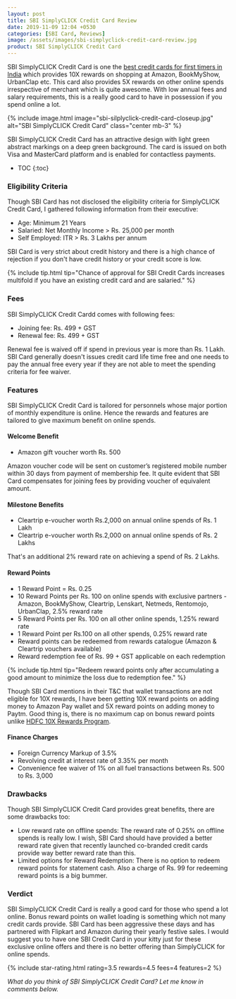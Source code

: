```yaml
---
layout: post
title: SBI SimplyCLICK Credit Card Review
date: 2019-11-09 12:04 +0530
categories: [SBI Card, Reviews]
image: /assets/images/sbi-simplyclick-credit-card-review.jpg
product: SBI SimplyCLICK Credit Card
---
```


SBI SimplyCLICK Credit Card is one the [best credit cards for first timers in India](/best-credit-cards-for-first-timers-in-india/) which provides 10X rewards on shopping at Amazon, BookMyShow, UrbanClap etc. This card also provides 5X rewards on other online spends irrespective of merchant which is quite awesome. With low annual fees and salary requirements, this is a really good card to have in possession if you spend online a lot.

{% include image.html image="sbi-silplyclick-credit-card-closeup.jpg" alt="SBI SimplyCLICK Credit Card" class="center mb-3" %}

SBI SimplyCLICK Credit Card has an attractive design with light green abstract markings on a deep green background. The card is issued on both Visa and MasterCard platform and is enabled for contactless payments.

* TOC
{:toc}

### Eligibility Criteria

Though SBI Card has not disclosed the eligibility criteria for SimplyCLICK Credit Card, I gathered following information from their executive:

- Age: Minimum 21 Years
- Salaried: Net Monthly Income > Rs. 25,000 per month
- Self Employed: ITR > Rs. 3 Lakhs per annum

SBI Card is very strict about credit history and there is a high chance of rejection if you don't have credit history or your credit score is low.

{% include tip.html tip="Chance of approval for SBI Credit Cards increases multifold if you have an existing credit card and are salaried." %}

### Fees

SBI SimplyCLICK Credit Cardd comes with following fees:

- Joining fee: Rs. 499 + GST
- Renewal fee: Rs. 499 + GST

Renewal fee is waived off if spend in previous year is more than Rs. 1 Lakh. SBI Card generally doesn't issues credit card life time free and one needs to pay the annual free every year if they are not able to meet the spending criteria for fee waiver.

### Features

SBI SimplyCLICK Credit Card is tailored for personnels whose major portion of monthly expenditure is online. Hence the rewards and features are tailored to give maximum benefit on online spends.

#### Welcome Benefit

- Amazon gift voucher worth Rs. 500

Amazon voucher code will be sent on customer’s registered mobile number within 30 days from payment of membership fee. It quite evident that SBI Card compensates for joining fees by providing voucher of equivalent amount.

#### Milestone Benefits

- Cleartrip e-voucher worth Rs.2,000 on annual online spends of Rs. 1 Lakh
- Cleartrip e-voucher worth Rs.2,000 on annual online spends of Rs. 2 Lakhs

That's an additional 2% reward rate on achieving a spend of Rs. 2 Lakhs.

#### Reward Points

- 1 Reward Point = Rs. 0.25
- 10 Reward Points per Rs. 100 on online spends with exclusive partners - Amazon, BookMyShow, Cleartrip, Lenskart, Netmeds, Rentomojo, UrbanClap, 2.5% reward rate
- 5 Reward Points per Rs. 100 on all other online spends, 1.25% reward rate
- 1 Reward Point per Rs.100 on all other spends, 0.25% reward rate
- Reward points can be redeemed from rewards catalogue (Amazon & Cleartrip vouchers available)
- Reward redemption fee of Rs. 99 + GST applicable on each redemption

{% include tip.html tip="Redeem reward points only after accumulating a good amount to minimize the loss due to redemption fee." %}

Though SBI Card mentions in their T&C that wallet transactions are not eligible for 10X rewards, I have been getting 10X reward points on adding money to Amazon Pay wallet and 5X reward points on adding money to Paytm. Good thing is, there is no maximum cap on bonus reward points unlike [HDFC 10X Rewards Program](/hdfc-bank-credit-card-10x-rewards-september-2019-update/).

#### Finance Charges

- Foreign Currency Markup of 3.5%
- Revolving credit at interest rate of 3.35% per month
- Convenience fee waiver of 1% on all fuel transactions between Rs. 500 to Rs. 3,000

### Drawbacks

Though SBI SimplyCLICK Credit Card provides great benefits, there are some drawbacks too:

- Low reward rate on offline spends: The reward rate of 0.25% on offline spends is really low. I wish, SBI Card should have provided a better reward rate given that recently launched co-branded credit cards provide way better reward rate than this.
- Limited options for Reward Redemption: There is no option to redeem reward points for statement cash. Also a charge of Rs. 99 for redeeming reward points is a big bummer.

### Verdict

SBI SimplyCLICK Credit Card is really a good card for those who spend a lot online. Bonus reward points on wallet loading is something which not many credit cards provide. SBI Card has been aggressive these days and has partnered with Flipkart and Amazon during their yearly festive sales. I would suggest you to have one SBI Credit Card in your kitty just for these exclusive online offers and there is no better offering than SimplyCLICK for online spends.

{% include star-rating.html rating=3.5 rewards=4.5 fees=4 features=2 %}

_What do you think of SBI SimplyCLICK Credit Card? Let me know in comments below._
